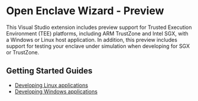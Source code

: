 Open Enclave Wizard - Preview
=============

This Visual Studio extension includes preview support for Trusted Execution Environment (TEE) platforms,
including ARM TrustZone and Intel SGX, with a Windows or Linux host application. In addition, this preview
includes support for testing your enclave under simulation when developing for SGX or TrustZone.

## Getting Started Guides
- [Developing Linux applications](../../docs/GettingStartedDocs/VisualStudioLinux.md)
- [Developing Windows applications](VisualStudioWindows.md)
